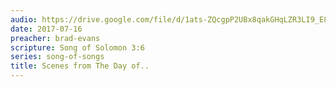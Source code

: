 ```yaml
---
audio: https://drive.google.com/file/d/1ats-ZQcgpP2UBx8qakGHqLZR3LI9_E85/view
date: 2017-07-16
preacher: brad-evans
scripture: Song of Solomon 3:6
series: song-of-songs
title: Scenes from The Day of..
---
```


